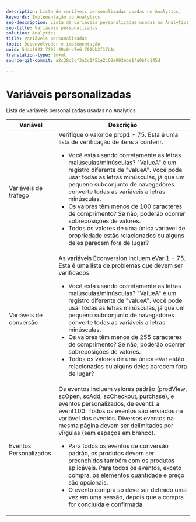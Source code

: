 ```yaml
---
description: Lista de variáveis personalizadas usadas no Analytics.
keywords: Implementação do Analytics
seo-description: Lista de variáveis personalizadas usadas no Analytics.
seo-title: Variáveis personalizadas
solution: Analytics
title: Variáveis personalizadas
topic: Desenvolvedor e implementação
uuid: 54adf622-7f05-49c0-b7e6-702bb2f17b1c
translation-type: tm+mt
source-git-commit: a2c38c2cf3a2c1451e2c60e003ebe1fa9bfd145d

---
```



# Variáveis personalizadas

Lista de variáveis personalizadas usadas no Analytics.

<table id="table_E8C7871F63F648A59644638FB56BD0E1"> 
 <thead> 
  <tr> 
   <th class="entry"> Variável </th> 
   <th class="entry"> Descrição </th> 
  </tr> 
 </thead>
 <tbody> 
  <tr> 
   <td> Variáveis de tráfego </td> 
   <td> Verifique o valor de prop1 - 75. Esta é uma lista de verificação de itens a conferir.
    <ul id="ul_0EE2D50BA90F4F21BD63268A5082F980"> 
     <li id="li_A6E4D66E8A03400491A26A08E4945908">Você está usando corretamente as letras maiúsculas/minúsculas? "ValueA" é um registro diferente de "valueA". Você pode usar todas as letras minúsculas, já que um pequeno subconjunto de navegadores converte todas as variáveis a letras minúsculas. </li> 
     <li id="li_65CBFB908E7B4ED5AF9518FE5B58D4E2">Os valores têm menos de 100 caracteres de comprimento? Se não, poderão ocorrer sobreposições de valores. </li> 
     <li id="li_CC506D114AFE44699D89AB84BBCCEBFC"> Todos os valores de uma única variável de propriedade estão relacionados ou alguns deles parecem fora de lugar? </li> 
    </ul> </td> 
  </tr> 
  <tr> 
   <td> Variáveis de conversão </td> 
   <td> As variáveis <span class="wintitle">Econversion</span> incluem eVar 1 - 75. Esta é uma lista de problemas que devem ser verificados.
    <ul id="ul_CA10C5B9F24B4C49A64CA84A9DCE8E63"> 
     <li id="li_8CCD92F3AD5E49EBA91C9B008DA47016">Você está usando corretamente as letras maiúsculas/minúsculas? "ValueA" é um registro diferente de "valueA". Você pode usar todas as letras minúsculas, já que um pequeno subconjunto de navegadores converte todas as variáveis a letras minúsculas. </li> 
     <li id="li_5B6FDEDB2C32409AA59D6BB0DF2346CB">Os valores têm menos de 255 caracteres de comprimento? Se não, poderão ocorrer sobreposições de valores. </li> 
     <li id="li_C31AFBAC99D84E96A1244E795CE7765D">Todos os valores de uma única eVar estão relacionados ou alguns deles parecem fora de lugar? </li> 
    </ul> </td> 
  </tr> 
  <tr> 
   <td> Eventos Personalizados </td> 
   <td> Os eventos incluem valores padrão (<span class="wintitle">prodView</span>, <span class="wintitle">scOpen</span>, <span class="wintitle">scAdd</span>, <span class="wintitle">scCheckout</span>, <span class="wintitle">purchase</span>), e eventos personalizados, de event1 a event100. Todos os eventos são enviados na variável dos eventos. Diversos eventos na mesma página devem ser delimitados por vírgulas (sem espaços em branco).
    <ul id="ul_2213CC9DE892433FAF6FC1F5A2B841B4"> 
     <li id="li_15E31A9FF1654DFA93C158F422B9EAE3">Para todos os eventos de conversão padrão, os produtos devem ser preenchidos também com os produtos aplicáveis. Para todos os eventos, exceto compra, os elementos quantidade e preço são opcionais. </li> 
     <li id="li_03ED9AAC45DA47A58AB482E2CEBF5108">O evento <span class="wintitle">compra</span> só deve ser definido uma vez em uma sessão, depois que a compra for concluída e confirmada. </li> 
    </ul> </td> 
  </tr> 
 </tbody> 
</table>

